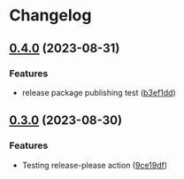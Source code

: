 # Changelog

## [0.4.0](https://github.com/im-mou/alias-classname/compare/v0.3.0...v0.4.0) (2023-08-31)


### Features

* release package publishing test ([b3ef1dd](https://github.com/im-mou/alias-classname/commit/b3ef1ddf114420e12afd2e892780808d87a43685))

## [0.3.0](https://github.com/im-mou/alias-classname/compare/v0.2.0...v0.3.0) (2023-08-30)


### Features

* Testing release-please action ([9ce19df](https://github.com/im-mou/alias-classname/commit/9ce19dff39fc1bfe2c1d38b07d47a9c66de76138))
